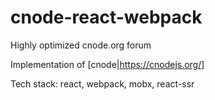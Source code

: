 # cnode-react-webpack
Highly optimized cnode.org forum

Implementation of [cnode|https://cnodejs.org/]

Tech stack: react, webpack, mobx, react-ssr